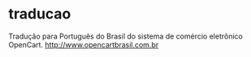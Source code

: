 traducao
========

Tradução para Português do Brasil do sistema de comércio eletrônico OpenCart. http://www.opencartbrasil.com.br
